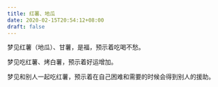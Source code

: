 ```yaml
---
title: 红薯、地瓜
date: 2020-02-15T20:54:12+08:00
draft: false
---
```


梦见红薯（地瓜）、甘薯，是福，预示着吃喝不愁。<br>
 

梦见吃红薯、烤白薯，预示着好运增加。<br>


梦见和别人一起吃红薯，预示着在自己困难和需要的时候会得到别人的援助。<br>
